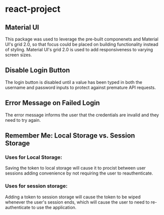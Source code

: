 # react-project

## Material UI

This package was used to leverage the pre-built componenets and Material UI's grid 2.0, so that focus could be placed on building functionality instead of styling. Material UI's grid 2.0 is used to add responsiveness to varying screen sizes.

## Disable Login Button

The login button is disabled until a value has been typed in both the username and password inputs to protect against premature API requests.

## Error Message on Failed Login

The error message informs the user that the credentials are invalid and they need to try again.

## Remember Me: Local Storage vs. Session Storage

### Uses for Local Storage:

Saving the token to local storage will cause it to procist between user sessions adding convenience by not requiring the user to reauthenticate.

### Uses for session storage:

Adding a token to session storage will cause the token to be wiped whenever the user's session ends, which will cause the user to need to re-authenticate to use the application.
